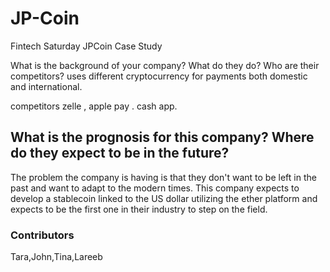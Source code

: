 # JP-Coin
Fintech Saturday JPCoin Case Study

What is the background of your company? What do they do? Who are their competitors?
uses different cryptocurrency for payments both domestic and international. 

competitors
zelle , apple pay . cash app. 



## What is the prognosis for this company? Where do they expect to be in the future?
The problem the company is having is that they don't want to be left in the past and want to adapt to the modern times.
This company expects to develop a stablecoin linked to the US dollar utilizing the ether platform and expects to be the first one in their industry to step on the field.


### Contributors
Tara,John,Tina,Lareeb
